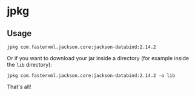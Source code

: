 # jpkg

## Usage
`jpkg com.fasterxml.jackson.core:jackson-databind:2.14.2`

Or if you want to download your jar inside a directory (for example inside the `lib` directory):

`jpkg com.fasterxml.jackson.core:jackson-databind:2.14.2 -o lib`

That's all!
